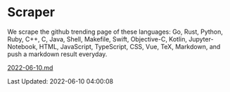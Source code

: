 # Scraper

We scrape the github trending page of these languages: Go, Rust, Python, Ruby, C++, C, Java, Shell, Makefile, Swift, Objective-C, Kotlin, Jupyter-Notebook, HTML, JavaScript, TypeScript, CSS, Vue, TeX, Markdown, and push a markdown result everyday.

[2022-06-10.md](https://github.com/yangwenmai/github-trending-backup/blob/master/2022-06-10.md)

Last Updated: 2022-06-10 04:00:08